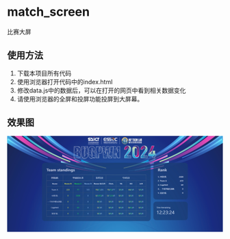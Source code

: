 # match_screen
比赛大屏

## 使用方法

1. 下载本项目所有代码
2. 使用浏览器打开代码中的index.html
3. 修改data.js中的数据后，可以在打开的网页中看到相关数据变化
4. 请使用浏览器的全屏和投屏功能投屏到大屏幕。

## 效果图

![](./screenshot.jpg)